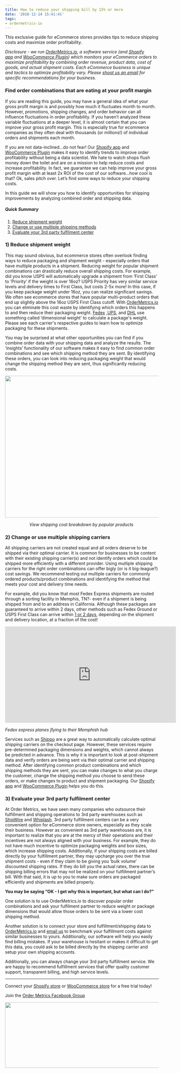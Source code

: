 ```yaml
---
title: How to reduce your shipping bill by 15% or more
date: '2016-12-14 15:41:41'
tags:
- ordermetrics-io
---
```


This exclusive guide for eCommerce stores provides tips to reduce shipping costs and maximize order profitability.

<i>Disclosure - we run <a href="http://ordermetrics.io" target="_blank" rel="noopener noreferrer">OrderMetrics.io</a>, a software service (and <a href="https://apps.shopify.com/order-metrics-profit-analytics" target="_blank" rel="noopener noreferrer">Shopify app</a> and <a href="https://wordpress.org/plugins/ordermetrics-io/">WooCommerce Plugin</a>) which monitors your eCommerce orders to maximize profitability by combining order revenue, product data, cost of goods, and actual shipment costs. Each eCommerce business is unique and tactics to optimize profitability vary. Please <a href="mailto:hello@ordermetrics.io">shoot us an email</a> for specific recommendations for your business.</i>
<h3 class="block-title">Find order combinations that are eating at your profit margin</h3>
If you are reading this guide, you may have a general idea of what your gross profit margin is and possibly how much it fluctuates month to month. However, promotions, shipping changes, and order behavior can all influence fluctuations in order profitability. If you haven’t analyzed these variable fluctuations at a deeper level, it is almost certain that you can improve your gross profit margin. This is especially true for ecommerce companies as they often deal with thousands (or millions!) of individual orders and shipments each month.

If you are not data-inclined...do not fear! Our <a href="https://apps.shopify.com/order-metrics-profit-analytics" target="_blank" rel="noopener noreferrer">Shopify app</a> and <a href="https://wordpress.org/plugins/ordermetrics-io/">WooCommerce Plugin</a><i> </i>makes it easy to identify trends to improve order profitability without being a data scientist. We hate to watch shops flush money down the toilet and are on a mission to help reduce costs and increase profitability. In fact, we guarantee we can help improve your gross profit margin with at least 2x ROI of the cost of our software...how cool is that? Ok, sales pitch over. Let’s find some ways to reduce your shipping costs.

In this guide we will show you how to identify opportunities for shipping improvements by analyzing combined order and shipping data.
<h5>Quick Summary</h5>
<ol>
 	<li><a href="#shipweight">Reduce shipment weight</a></li>
 	<li><a href="#changemethods">Change or use multiple shipping methods</a></li>
 	<li><a href="#3pl">Evaluate your 3rd party fulfilment center</a></li>
</ol>
<div id="shipweight">
<h3 class="block-title">1) Reduce shipment weight</h3>
This may sound obvious, but ecommerce stores often overlook finding ways to reduce packaging and shipment weight - especially orders that have multiple products in a shipment. Reducing weight for popular shipment combinations can drastically reduce overall shipping costs. For example, did you know USPS will automatically upgrade a shipment from ‘First Class’ to ‘Priority’ if the weight is over 16oz? USPS Priority has very similar service levels and delivery times to First Class, but costs 2-5x more! In this case, if you keep package weight under 16oz, you can realize significant savings. We often see ecommerce stores that have popular multi-product orders that end up slightly above the 16oz USPS First Class cutoff. With <a href="http://ordermetrics.io" target="_blank" rel="noopener noreferrer">OrderMetrics.io</a> you can eliminate this cost waste by identifying which orders this happens to and then reduce their packaging weight. <a href="http://www.fedex.com/in/tools/dimweight.html" target="_blank" rel="noopener noreferrer">Fedex</a> ,<a href="https://www.ups.com/content/us/en/resources/ship/packaging/dim_weight.html#Determine+Billable+Weight">UPS</a>, and <a href="http://www.dhl.com/en/tools/volumetric_weight_express.html">DHL</a> use something called ‘dimensional weight’ to calculate a package's weight. Please see each carrier's respective guides to learn how to optimize packaging for these shipments.

You may be surprised at what other opportunities you can find if you combine order data with your shipping data and analyze the results. The ‘insights’ functionality of our software makes it easy to find common order combinations and see which shipping method they are sent. By identifying these orders, you can look into reducing packaging weight that would change the shipping method they are sent, thus significantly reducing costs.

<img class="aligncenter wp-image-50 size-full" src="http://54.167.237.89/wordpress/wp-content/uploads/2016/12/screenshots_v1.01-05-e1481756252759.png" width="800" height="464" />

</div>
<div id="changemethods">
<p class="block-title" style="text-align: center;"><em>View shipping cost breakdown by popular products </em></p>

<h3 class="block-title">2) Change or use multiple shipping carriers</h3>
All shipping carriers are not created equal and all orders deserve to be shipped via their optimal carrier. It is common for businesses to be content with their existing shipping carrier(s) and not identify orders which could be shipped more efficiently with a different provider. Using multiple shipping carriers for the right order combinations can offer bigly (or is it big-league?) cost savings. We recommend testing out multiple carriers for commonly ordered products/product combinations and identifying the method that meets your cost and delivery time needs.

For example, did you know that most Fedex Express shipments are routed through a sorting facility in Memphis, TN?- even if a shipment is being shipped from and to an address in California. Although these packages are guaranteed to arrive within 2 days, other methods such as Fedex Ground or USPS First Class can arrive within <a href="http://www.fedex.com/grd/maps/ShowMapEntry.do" target="_blank" rel="noopener noreferrer">1 or 2 days</a>, depending on the shipment and delivery location, at a fraction of the cost!

<iframe src="https://www.youtube.com/embed/CzsXqawswPc?start=30" width="560" height="315" frameborder="0" allowfullscreen="allowfullscreen"></iframe>

<i>Fedex express planes flying to their Memphish hub</i>

Services such as <a href="http://www.goshippo.com" target="_blank" rel="noopener noreferrer">Shippo</a> are a great way to automatically calculate optimal shipping carriers on the checkout page. However, these services require pre-determined packaging dimensions and weights, which cannot always be predicted in advance. This is why it is important to look at post-shipment data and verify orders are being sent via their optimal carrier and shipping method. After identifying common product combinations and which shipping methods they are sent, you can make changes to what you charge the customer, change the shipping method you choose to send these orders, or make changes to product and shipment packaging. Our <a href="https://apps.shopify.com/order-metrics-profit-analytics" target="_blank" rel="noopener noreferrer">Shopify app</a> and <a href="https://wordpress.org/plugins/ordermetrics-io/">WooCommerce Plugin</a> helps you do this.

</div>
<div id="3pl">
<h3 class="block-title">3) Evaluate your 3rd party fulfilment center</h3>
At Order Metrics, we have seen many companies who outsource their fulfillment and shipping operations to 3rd party warehouses such as <a href="http://shipwire.com">ShipWire</a> and <a href="https://www.whiplashmerch.com/">Whiplash</a>. 3rd party fulfillment centers can be a very convenient option for eCommerce store owners, especially as they scale their business. However as convenient as 3rd party warehouses are, it is important to realize that you are at the mercy of their operations and their incentives are not always aligned with your business. For example, they do not have much incentive to optimize packaging weights and box sizes, which increase shipping costs. Additionally, if your shipping costs are billed directly by your fulfillment partner, they may upcharge you over the true shipment costs - even if they claim to be giving you ‘bulk volume’ discounted shipping rates. If they do bill you the actual rates, there can be shipping billing errors that may not be realized on your fulfillment partner’s bill. With that said, it is up to you to make sure orders are packaged efficiently and shipments are billed properly.

<strong>You may be saying “OK - I get why this is important, but what can I do?”</strong>

One solution is to use OrderMetrics.io to discover popular order combinations and ask your fulfilment partner to reduce weight or package dimensions that would allow those orders to be sent via a lower cost shipping method.

Another solution is to connect your store and fulfillment/shipping data to <a href="https://www.ordermetrics.io/">OrderMetrics.io</a> and <a href="mailto:hello@ordermetrics.io">email us</a> to benchmark your fulfillment costs against similar businesses to yours. Additionally, our software will help you easily find billing mistakes. If your warehouse is hesitant or makes it difficult to get this data, you could ask to be billed directly by the shipping carrier and setup your own shipping accounts.

Additionally, you can always change your 3rd party fulfillment service. We are happy to recommend fulfillment services that offer quality customer support, transparent billing, and high service levels.

</div>

<hr />

Connect your <a href="https://apps.shopify.com/order-metrics-profit-analytics" target="_blank" rel="noopener noreferrer">Shopify store</a> or <a href="https://wordpress.org/plugins/ordermetrics-io/">WooCommerce store</a> for a free trial today!

Join the <a href="https://www.facebook.com/groups/ordermetrics/" target="_blank" rel="noopener noreferrer">Order Metrics Facebook Group</a>

<a href="https://www.facebook.com/groups/ordermetrics/" target="_blank" rel="noopener noreferrer"><img class="alignleft wp-image-270 size-full" src="https://www.ordermetrics.io/wordpress/wp-content/uploads/2017/09/facebook-e1506716574831.png" alt="" width="645" height="214" /></a>
